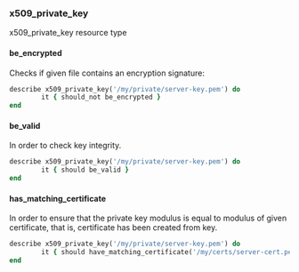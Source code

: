 ### <a name="x509_private_key">x509_private_key</a>

x509_private_key resource type

#### be_encrypted

Checks if given file contains an encryption signature:

```ruby
describe x509_private_key('/my/private/server-key.pem') do
        it { should_not be_encrypted }
end
```

#### be_valid

In order to check key integrity.

```ruby
describe x509_private_key('/my/private/server-key.pem') do
        it { should be_valid }
end
```

#### has_matching_certificate

In order to ensure that the private key modulus is equal to modulus of given certificate, that is, certificate has been created from key. 

```ruby
describe x509_private_key('/my/private/server-key.pem') do
        it { should have_matching_certificate('/my/certs/server-cert.pem') }
end
```
